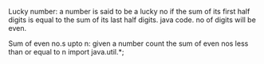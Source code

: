 Lucky number: a number is said to be a lucky no if the sum of its first half digits is equal to the sum of its last half digits. java code. no of digits will be even.

Sum of even no.s upto n: given a number count the sum of even nos less than or equal to n import java.util.*;
